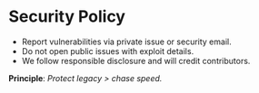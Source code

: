 # Security Policy

- Report vulnerabilities via private issue or security email.
- Do not open public issues with exploit details.
- We follow responsible disclosure and will credit contributors.

**Principle**: *Protect legacy > chase speed.*
